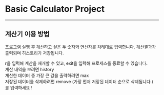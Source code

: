# Basic Calculator Project
----
## 계산기 이용 방법
프로그램 실행 후 계산하고 싶은 두 숫자와 연산자를 차례대로 입력합니다.
계산결과가 출력되며 히스토리가 저장됩니다.

r을 입력해 계산을 재개할 수 있고, exit을 입력해 프로세스를 종료할 수 있습니다.<br>
계산 내역을 보려면 history<br>
계산한 데이터 중 가장 큰 값을 출력하려면 max<br>
저장된 데이터를 삭제하려면 remove (가장 먼저 저장된 데이터 순으로 삭제됩니다.)<br>
를 입력하세요 ! 
